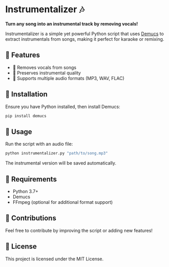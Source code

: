 # Instrumentalizer 🎶

**Turn any song into an instrumental track by removing vocals!**

Instrumentalizer is a simple yet powerful Python script that uses [Demucs](https://github.com/facebookresearch/demucs) to extract instrumentals from songs, making it perfect for karaoke or remixing.

## 🚀 Features
- 🎤 Removes vocals from songs
- 🎼 Preserves instrumental quality
- 🔄 Supports multiple audio formats (MP3, WAV, FLAC)

## 📂 Installation
Ensure you have Python installed, then install Demucs:
```bash
pip install demucs
```

## 🎵 Usage
Run the script with an audio file:
```bash
python instrumentalizer.py "path/to/song.mp3"
```

The instrumental version will be saved automatically.

## 🔧 Requirements
- Python 3.7+
- Demucs
- FFmpeg (optional for additional format support)

## 🤝 Contributions
Feel free to contribute by improving the script or adding new features!

## 📜 License
This project is licensed under the MIT License.